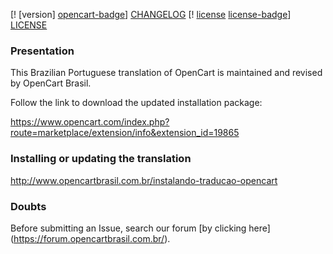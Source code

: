 [! [version] [opencart-badge]] [CHANGELOG] [! [license] [license-badge]] [LICENSE]

### Presentation

This Brazilian Portuguese translation of OpenCart is maintained and revised by OpenCart Brasil.

Follow the link to download the updated installation package:

https://www.opencart.com/index.php?route=marketplace/extension/info&extension_id=19865

### Installing or updating the translation

http://www.opencartbrasil.com.br/instalando-traducao-opencart

### Doubts

Before submitting an Issue, search our forum [by clicking here] (https://forum.opencartbrasil.com.br/).

[opencart-badge]: https://img.shields.io/badge/opencart-3.0.2.0-blue.svg
[CHANGELOG]: ./CHANGELOG.md
[license-badge]: https://img.shields.io/badge/licença-GPLv3-blue.svg
[LICENSE]: ./LICENSE
[OCMOD]: https://github.com/opencart/opencart/wiki/Modification-System
